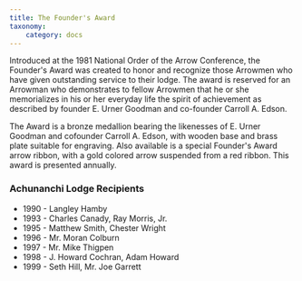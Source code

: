 ```yaml
---
title: The Founder's Award
taxonomy:
    category: docs
---
```


Introduced at the 1981 National Order of the Arrow Conference, the Founder's Award was created to honor and recognize those Arrowmen who have given outstanding service to their lodge. The
award is reserved for an Arrowman who demonstrates to fellow Arrowmen that he or she memorializes in his or her everyday life the spirit of achievement as described by founder E. Urner Goodman
and co-founder Carroll A. Edson.

The Award is a bronze medallion bearing the likenesses of E. Urner Goodman and cofounder Carroll A. Edson, with wooden base and brass plate suitable for engraving. Also available is a special
Founder's Award arrow ribbon, with a gold colored arrow suspended from a red ribbon. This award is presented annually.

### Achunanchi Lodge Recipients

* 1990 - Langley Hamby
* 1993 - Charles Canady, Ray Morris, Jr.
* 1995 - Matthew Smith, Chester Wright
* 1996 - Mr. Moran Colburn
* 1997 - Mr. Mike Thigpen
* 1998 - J. Howard Cochran, Adam Howard
* 1999 - Seth Hill, Mr. Joe Garrett
